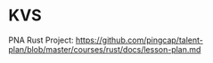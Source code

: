 # KVS

PNA Rust Project: https://github.com/pingcap/talent-plan/blob/master/courses/rust/docs/lesson-plan.md